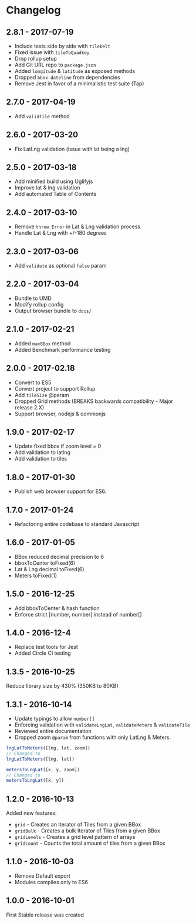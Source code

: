 
# Changelog

## 2.8.1 - 2017-07-19

- Include tests side by side with `tilebelt`
- Fixed issue with `tileToQuadkey`
- Drop rollup setup
- Add Git URL repo to `package.json`
- Added `longitude` & `latitude` as exposed methods
- Dropped `bbox-dateline` from dependencies
- Remove Jest in favor of a minimalistic test suite (Tap)

## 2.7.0 - 2017-04-19

- Add `validTile` method

## 2.6.0 - 2017-03-20

- Fix LatLng validation (issue with lat being a lng)

## 2.5.0 - 2017-03-18

- Add minified build using Uglifyjs
- Improve lat & lng validation
- Add automated Table of Contents

## 2.4.0 - 2017-03-10

- Remove `throw Error` in Lat & Lng validation process
- Handle Lat & Lng with +/-180 degrees

## 2.3.0 - 2017-03-06

- Add `validate` as optional `false` param

## 2.2.0 - 2017-03-04

- Bundle to UMD
- Modify rollup config
- Output browser bundle to `docs/`

## 2.1.0 - 2017-02-21

- Added `maxBBox` method
- Added Benchmark performance testing

## 2.0.0 - 2017-02.18

- Convert to ES5
- Convert project to support Rollup
- Add `tileSize` @param
- Dropped Grid methods (BREAKS backwards compatibility - Major release 2.X)
- Support browser, nodejs & commonjs

## 1.9.0 - 2017-02-17

- Update fixed bbox if zoom level = 0
- Add validation to latlng
- Add validation to tiles

## 1.8.0 - 2017-01-30

- Publish web browser support for ES6.

## 1.7.0 - 2017-01-24

- Refactoring entire codebase to standard Javascript

## 1.6.0 - 2017-01-05

- BBox reduced decimal precision to 6
- bboxToCenter toFixed(6)
- Lat & Lng decimal toFixed(6)
- Meters toFixed(1)

## 1.5.0 - 2016-12-25

- Add bboxToCenter & hash function
- Enforce strict [number, number] instead of number[]

## 1.4.0 - 2016-12-4

- Replace test tools for Jest
- Added Circle CI testing

## 1.3.5 - 2016-10-25

Reduce library size by 430% (350KB to 80KB)

## 1.3.1 - 2016-10-14

- Update typings to allow `number[]`
- Enforcing validation with `validateLngLat`, `validateMeters` & `validateTile`
- Reviewed entire documentation
- Dropped zoom `@param` from functions with only LatLng & Meters.

```javascript
lngLatToMeters([lng, lat, zoom])
// Changed to
lngLatToMeters([lng, lat])

metersToLngLat([x, y, zoom])
// Changed to
metersToLngLat([x, y])
```

## 1.2.0 - 2016-10-13

Added new features:

- `grid` - Creates an Iterator of Tiles from a given BBox
- `gridBulk` - Creates a bulk Iterator of Tiles from a given BBox
- `gridLevels` - Creates a grid level pattern of arrays
- `gridCount` - Counts the total amount of tiles from a given BBox

## 1.1.0 - 2016-10-03

- Remove Default export
- Modules compiles only to ES6

## 1.0.0 - 2016-10-01

First Stable release was created